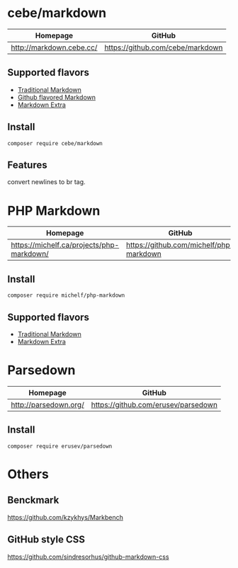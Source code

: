 # cebe/markdown

Homepage | GitHub
---|---
http://markdown.cebe.cc/ | https://github.com/cebe/markdown

## Supported flavors

* [Traditional Markdown](http://daringfireball.net/projects/markdown/syntax)
* [Github flavored Markdown](https://help.github.com/articles/github-flavored-markdown/)
* [Markdown Extra](http://michelf.ca/projects/php-markdown/extra/)

## Install

```
composer require cebe/markdown
```

## Features

convert newlines to br tag.

# PHP Markdown

Homepage | GitHub
---|---
https://michelf.ca/projects/php-markdown/ | https://github.com/michelf/php-markdown

## Install

```
composer require michelf/php-markdown
```

## Supported flavors

* [Traditional Markdown](http://daringfireball.net/projects/markdown/syntax)
* [Markdown Extra](http://michelf.ca/projects/php-markdown/extra/)

# Parsedown

Homepage | GitHub
---|---
http://parsedown.org/ | https://github.com/erusev/parsedown

## Install

```
composer require erusev/parsedown
```

# Others

## Benckmark

https://github.com/kzykhys/Markbench

## GitHub style CSS

https://github.com/sindresorhus/github-markdown-css
